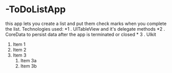 # -ToDoListApp
this app lets you create a list and put them check marks when you complete the list.
             Technologies used:
			 *1 . UITableView and it's delegate methods
			 *2 . CoreData to persist data after the app is terminated or closed
			* 3 . UIkit
1. Item 1
1. Item 2
1. Item 3
   1. Item 3a
   1. Item 3b

